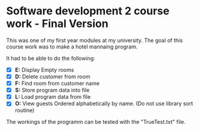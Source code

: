 # Software development 2 course work - Final Version
This was one of my first year modules at my university.
The goal of this course work was to make a hotel mannaing program.

It had to be able to do the following:

- [X] **E:** Display Empty rooms
- [X] **D:** Delete customer from room
- [X] **F:** Find room from customer name
- [X] **S:** Store program data into file
- [X] **L:** Load program data from file
- [X] **O:** View guests Ordered alphabetically by name. (Do not use library sort routine)

The workings of the programm can be tested with the "TrueTest.txt" file.
